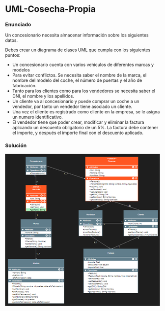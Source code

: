 # UML-Cosecha-Propia
### Enunciado
Un concesionario necesita almacenar información sobre los siguientes datos.

Debes crear un diagrama de clases UML que cumpla con los siguientes puntos:

- Un concesionario cuenta con varios vehículos de diferentes marcas y modelos
- Para evitar conflictos. Se necesita saber el nombre de la marca, el nombre del modelo del coche, el número de puertas y el año de fabricación.
- Tanto para los clientes como para los vendedores se necesita saber el DNI, el nombre y los apellidos.
- Un cliente va al concesionario y puede comprar un coche a un vendedor, por tanto un vendedor tiene asociado un cliente.
- Una vez el cliente es registrado como cliente en la empresa, se le asigna un numero identificativo.
- El vendedor tiene que poder crear, modificar y eliminar la factura aplicando un descuento obligatorio de un 5%. La factura debe contener el importe, y después el importe final con el descuento aplicado.

### Solución
![solucion](solucion.png)

